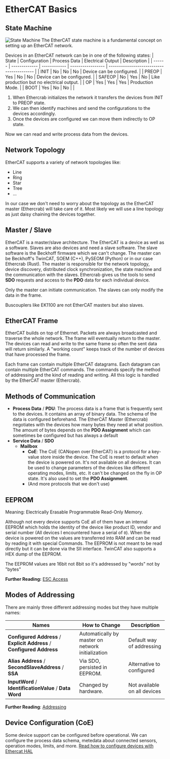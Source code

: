 # EtherCAT Basics

## State Machine
![State Machine](./ethercat-state-machine.png)
The EtherCAT state machine is a fundamental concept on setting up an EtherCAT network.

Devices in an EtherCAT network can be in one of the following states:
| State  | Configuration | Process Data | Electrical Output | Description                               |
| ------ | ------------- | ------------ | ----------------- | ----------------------------------------- |
| INIT   | No            | No           | No                | Device can be configured.                 |
| PREOP  | Yes           | No           | No                | Device can be configured.                 |
| SAFEOP | No            | Yes          | No                | Like production but no electrical output. |
| OP     | Yes           | Yes          | Yes               | Production Mode.                          |
| BOOT   | Yes           | No           | No                |                                           |

1. When Ethercrab initializes the network it transfers the devices from INIT to PREOP state.
2. We can then identify machines and send the configurations to the devices accordingly.
3. Once the devices are configured we can move them indirectly to OP state.

Now we can read and write process data from the devices.

## Network Topology
EtherCAT supports a variety of network topologies like:
- Line
- Ring
- Star
- Tree
- ...

In our case we don't need to worry about the topology as the EtherCAT master (Ethercrab) will take care of it.
Most likely we will use a line topology as just daisy chaining the devices together.

## Master / Slave
EtherCAT is a master/slave architecture. The EtherCAT is a device as well as a software. Slaves are also devices and need a slave software. The slave software is the Beckhoff firmware which we can't change. The master can be Beckhoff's TwinCAT, SOEM (C++), PySEOM (Python) or in our case Ethercrab (Rust). The master is responsible for the network topology, device discovery, distributed clock synchronization, the state machine and the communication with the slaves. Ethercrab gives us the tools to send **SDO** requests and access to the **PDO** data for each individual device.

Only the master can initiate communication. The slaves can only modify the data in the frame.

Buscouplers like EK1100 are not EtherCAT masters but also slaves.

## EtherCAT Frame
EtherCAT builds on top of Ethernet. Packets are always broadcasted and traverse the whole network. The frame will eventually return to the master. The devices can read and write to the same frame so often the sent data will return similarly. A "working count" keeps track of the number of devices that have processed the frame.

Each frame can contain multiple EtherCAT datagrams. Each datagram can contain multiple EtherCAT commands. The commands specify the method of addressing and the kind of reading and writing. All this logic is handled by the EtherCAT master (Ethercrab).

## Methods of Communication
- **Process Data** / **PDU**: The process data is a frame that is frequently sent to the devices. It contains an array of binary data. The schema of the data is configured beforehand. The EtherCAT Master (Ethercrab) negotiates with the devices how many bytes they need at what position. The amount of bytes depends on the **PDO Assignment** which can sometimes be configured but has always a default
- **Service Data** / **SDO**
  -  **Mailbox**
     -  **CoE**: The CoE (CANopen over EtherCAT) is a protocol for a key-value store inside the device. The CoE is reset to default when the device is powered on. It's not available on all devices. It can be used to change parameters of the devices like different operating modes, limits, etc. It can't be changed on the fly in OP state. It's also used to set the **PDO Assignment**.
       -  (And more protocols that we don't use)
  
## EEPROM
Meaning: Electrically Erasable Programmable Read-Only Memory.

Although not every device supports CoE all of them have an internal EEPROM which holds the identity of the device like product ID, vendor and serial number (All devices I encountered have a serial of `0`). When the device is powered on the values are transferred into RAM and can be read by reading it with special Commands. The EEPROM is not meant to be read directly but it can be done via the SII interface. TwinCAT also supports a HEX dump of the EEPROM.

The EEPROM values are 16bit not 8bit so it's addressed by "words" not by "bytes" 

**Further Reading:** [ESC Access](https://infosys.beckhoff.com/english.php?content=../content/1033/tc3_io_intro/1358008331.html&id=)

## Modes of Addressing
There are mainly three different addressing modes but they have multiple names:

| Names                                                                  | How to Change                                     | Description                  |
| ---------------------------------------------------------------------- | ------------------------------------------------- | ---------------------------- |
| **Configured Address** / **Explicit Address** / **Configured Address** | Automatically by master on network initialization | Default way of addressing    |
| **Alias Address** / **SecondSlaveAddress** / **SSA**                   | Via SDO, persisted in EEPROM.                     | Alternative to configured    |
| **InputWord** / **IdentificationValue** / **Data Word**                | Changed by hardware.                              | Not available on all devices |

**Further Reading**: [Addressing](https://infosys.beckhoff.com/english.php?content=../content/1033/ethercatsystem/2469080715.html&id=)

## Device Configuration (CoE)
Some device support can be configured before operational. We can configure the process data schema, metedata about connected sensors, operation modes, limits, and more.
[Read how to configure devices with Ethercat HAL](./docs/coe.md)